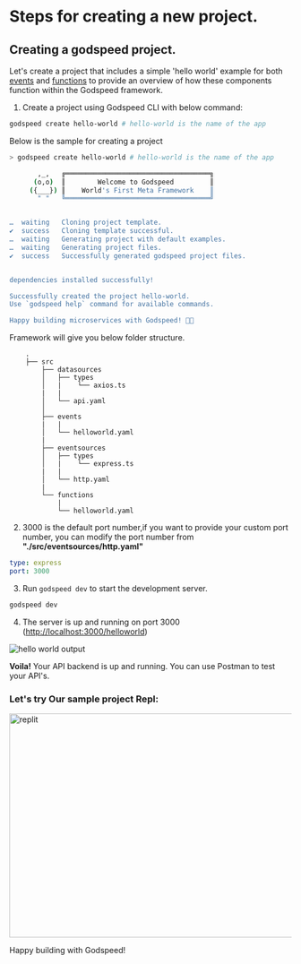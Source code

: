 # Steps for creating a new project.


## Creating a godspeed project.

Let's create a project that includes a simple 'hello world' example for both [events](/docs/microservices-framework/event-sources/standardized-event-schema.md) and [functions](/docs/microservices-framework/workflows/overview.md) to provide an overview of how these components function within the Godspeed framework.

1. Create a project using Godspeed CLI with below command:
```bash
godspeed create hello-world # hello-world is the name of the app
```

Below is the sample for creating a project
```bash
> godspeed create hello-world # hello-world is the name of the app

       ,_,   ╔════════════════════════════════════╗
      (o,o)  ║        Welcome to Godspeed         ║
     ({___}) ║    World's First Meta Framework    ║
       " "   ╚════════════════════════════════════╝


…  waiting   Cloning project template.
✔  success   Cloning template successful.
…  waiting   Generating project with default examples.
…  waiting   Generating project files.
✔  success   Successfully generated godspeed project files.


dependencies installed successfully!

Successfully created the project hello-world.
Use `godspeed help` command for available commands. 

Happy building microservices with Godspeed! 🚀🎉
```
Framework will give you below folder structure.
```
    .
    ├── src
        ├── datasources
        │   ├── types
        │   |    └── axios.ts
        |   |
        │   └── api.yaml
        │
        ├── events
        |   |
        │   └── helloworld.yaml
        |
        ├── eventsources
        │   ├── types
        │   |    └── express.ts
        |   |
        │   └── http.yaml
        |
        └── functions
            |
            └── helloworld.yaml
```

2. 3000 is the default port number,if you want to provide your custom port number, you can modify the port number from **"./src/eventsources/http.yaml"**

```yaml
type: express
port: 3000
```
3.  Run `godspeed dev` to start the development server.

```bash
godspeed dev
```
4. The server is up and running on port 3000 ([http://localhost:3000/helloworld](http://localhost:3000/helloworld))


<img src="https://ik.imagekit.io/pavanKillada/helloworld.webp?updatedAt=1697782618204" alt="hello world output"/>

**Voila!** Your API backend is up and running. You can use Postman to test your API's.



### Let's try Our sample project Repl:

<a href="https://replit.com/@GodspeedSystems/Godspeed-sample-project">
<img src="https://ik.imagekit.io/pavanKillada/replit.png?updatedAt=1699698406263" width="800" height="400" alt="replit" />
</a>


Happy building with Godspeed!
